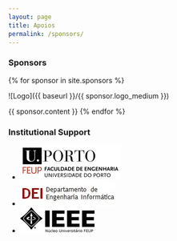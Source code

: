 ```yaml
---
layout: page
title: Apoios
permalink: /sponsors/
---
```


### Sponsors

{% for sponsor in site.sponsors %}
  <!-- <div style="margin-top: 2em" /> -->
  ![Logo]({{ baseurl }}/{{ sponsor.logo_medium }})

  {{ sponsor.content }}
{% endfor %}

### Institutional Support

* ![FEUP Logo](/assets/feup_logo_small.png)
* ![DEI Logo](/assets/dei_logo.jpg)
* ![NuIEEE Logo](/assets/nuieee_logo_small.png)
